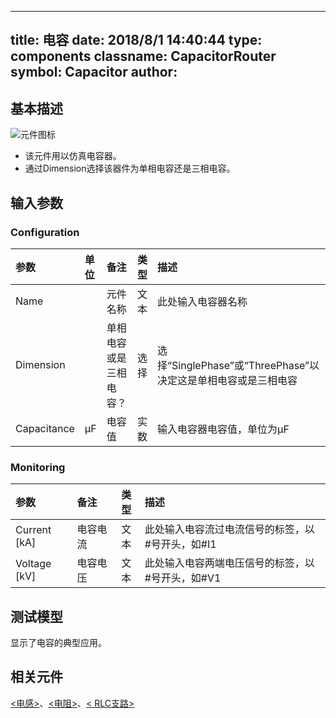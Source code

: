 
---
title: 电容
date: 2018/8/1 14:40:44
type: components
classname: CapacitorRouter
symbol: Capacitor
author: 
---
## <span id="comp_desc">基本描述</span>
![元件图标]()

+ 该元件用以仿真电容器。
+ 通过Dimension选择该器件为单相电容还是三相电容。

## <span id="comp_params">输入参数</span>
### <span id="comp_params_group_Configuration">Configuration</span>
| 参数 | 单位 | 备注 | 类型 | 描述 |
| :--- | :--- | :--- | :--: | :--- |
| <span id="comp_params_param_Name">Name</span> |  | 元件名称 | 文本 | 此处输入电容器名称 |
| <span id="comp_params_param_Dim">Dimension</span> |  | 单相电容或是三相电容？ | 选择 | 选择“SinglePhase”或“ThreePhase”以决定这是单相电容或是三相电容 |
| <span id="comp_params_param_C">Capacitance</span> | μF | 电容值 | 实数 | 输入电容器电容值，单位为μF |

[Name]: #comp_params_param_Name "Name"
[Dimension]: #comp_params_param_Dim "Dimension"
[Capacitance]: #comp_params_param_C "Capacitance"

### <span id="comp_params_group_Monitoring">Monitoring</span>
| 参数 | 备注 | 类型 | 描述 |
| :--- | :--- | :--: | :--- |
| <span id="comp_params_param_I">Current \[kA\]</span> | 电容电流 | 文本 | 此处输入电容流过电流信号的标签，以#号开头，如#I1 |
| <span id="comp_params_param_V">Voltage \[kV\]</span> | 电容电压 | 文本 | 此处输入电容两端电压信号的标签，以#号开头，如#V1 |

[Current \[kA\]]: #comp_params_param_I "Current \[kA\]"
[Voltage \[kV\]]: #comp_params_param_V "Voltage \[kV\]"

## <span id="comp_example">测试模型</span>
[<test name>](<test link>)显示了电容的典型应用。

## <span id="comp_seealso">相关元件</span>
[<电感>](<test link>)、[<电阻>](<test link>)、[< RLC支路>](<test link>)





